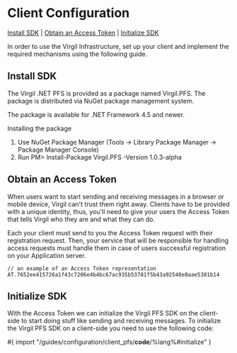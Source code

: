 # Client Configuration

[Install SDK](#head1) | [Obtain an Access Token](#head2) | [Initialize SDK](#head3)

In order to use the Virgil Infrastructure, set up your client and implement the required mechanisms using the following guide.

## <a name="head1"></a> Install SDK

The Virgil .NET PFS is provided as a package named Virgil.PFS. The package is distributed via NuGet package management system.

The package is available for .NET Framework 4.5 and newer.

Installing the package

1. Use NuGet Package Manager (Tools -> Library Package Manager -> Package Manager Console)
2. Run PM> Install-Package Virgil.PFS -Version 1.0.3-alpha


## <a name="head2"></a>Obtain an Access Token

When users want to start sending and receiving messages in a browser or mobile device, Virgil can't trust them right away. Clients have to be provided with a unique identity, thus,  you'll need to give your users the Access Token that tells Virgil who they are and what they can do.

Each your client must send to you the Access Token request with their registration request. Then, your service that will be responsible for handling access requests must handle them in case of users successful registration on your Application server.

```
// an example of an Access Token representation
AT.7652ee415726a1f43c7206e4b4bc67ac935b53781f5b43a92540e8aae5381b14
```

## <a name="head3"></a>Initialize SDK

With the Access Token we can initialize the Virgil PFS SDK on the client-side to start doing stuff like sending and receiving messages. To initialize the Virgil PFS SDK on a client-side you need to use the following code:

#{ import "/guides/configuration/client_pfs/__code__/%lang%#initialize" }
